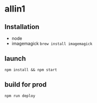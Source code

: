 # allin1

## Installation

- node
- imagemagick `brew install imagemagick`

## launch

```
npm install && npm start
```

## build for prod

```
npm run deploy
```